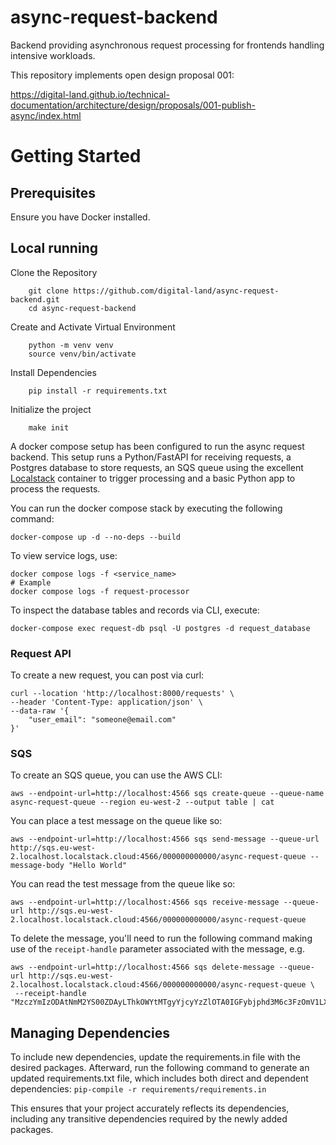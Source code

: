 # async-request-backend

Backend providing asynchronous request processing for frontends handling intensive workloads.

This repository implements open design proposal 001:

https://digital-land.github.io/technical-documentation/architecture/design/proposals/001-publish-async/index.html

# Getting Started

## Prerequisites
Ensure you have Docker installed.

## Local running

Clone the Repository
```shell
    git clone https://github.com/digital-land/async-request-backend.git
    cd async-request-backend
```
Create and Activate Virtual Environment
```shell
    python -m venv venv
    source venv/bin/activate
```
Install Dependencies

```shell
    pip install -r requirements.txt
```
Initialize the project
```shell
    make init
```

A docker compose setup has been configured to run the async request backend.  This setup runs a Python/FastAPI for receiving requests, a Postgres database to store requests, an SQS queue using the excellent [Localstack](https://www.localstack.cloud/) container to trigger processing and a basic Python app to process the requests.

You can run the docker compose stack by executing the following command:

```shell
docker-compose up -d --no-deps --build
```
To view service logs, use:
```shell
docker compose logs -f <service_name>
# Example
docker compose logs -f request-processor
```
To inspect the database tables and records via CLI, execute:
```shell
docker-compose exec request-db psql -U postgres -d request_database
```
### Request API

To create a new request, you can post via curl:

```shell
curl --location 'http://localhost:8000/requests' \
--header 'Content-Type: application/json' \
--data-raw '{
    "user_email": "someone@email.com"
}'
```

### SQS

To create an SQS queue, you can use the AWS CLI:

```shell
aws --endpoint-url=http://localhost:4566 sqs create-queue --queue-name async-request-queue --region eu-west-2 --output table | cat
```

You can place a test message on the queue like so:

```shell
aws --endpoint-url=http://localhost:4566 sqs send-message --queue-url http://sqs.eu-west-2.localhost.localstack.cloud:4566/000000000000/async-request-queue --message-body "Hello World"
```

You can read the test message from the queue like so:

```shell
aws --endpoint-url=http://localhost:4566 sqs receive-message --queue-url http://sqs.eu-west-2.localhost.localstack.cloud:4566/000000000000/async-request-queue
```

To delete the message, you'll need to run the following command making use of the `receipt-handle` parameter associated with the message, e.g.

```shell
aws --endpoint-url=http://localhost:4566 sqs delete-message --queue-url http://sqs.eu-west-2.localhost.localstack.cloud:4566/000000000000/async-request-queue \
 --receipt-handle "MzczYmIzODAtNmM2YS00ZDAyLThkOWYtMTgyYjcyYzZlOTA0IGFybjphd3M6c3FzOmV1LXdlc3QtMjowMDAwMDAwMDAwMDA6YXN5bmMtcmVxdWVzdC1xdWV1ZSBhMjk1ZGVhNi1jNGI2LTQ5ZDQtODEyNC0yNjMwMjFhOWZlOTMgMTcwNzgzNzc1My43NzMzOTk4"
```

## Managing Dependencies

To include new dependencies, update the requirements.in file with the desired packages. Afterward, run the following command to generate an updated requirements.txt file, which includes both direct and dependent dependencies:
    ```
    pip-compile -r requirements/requirements.in
    ```

This ensures that your project accurately reflects its dependencies, including any transitive dependencies required by the newly added packages.
